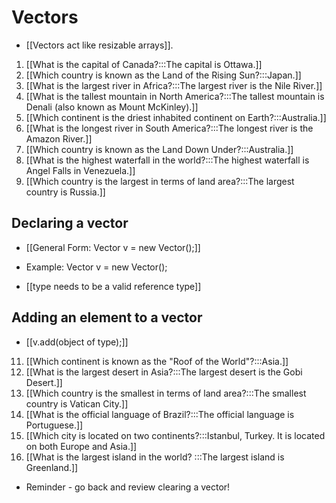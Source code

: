 # Vectors
- [[Vectors act like resizable arrays]].
1. [[What is the capital of Canada?:::The capital is Ottawa.]]
2. [[Which country is known as the Land of the Rising Sun?:::Japan.]]
3. [[What is the largest river in Africa?:::The largest river is the Nile River.]]
4. [[What is the tallest mountain in North America?:::The tallest mountain is Denali (also known as Mount McKinley).]]
5. [[Which continent is the driest inhabited continent on Earth?:::Australia.]]
6. [[What is the longest river in South America?:::The longest river is the Amazon River.]]
7. [[Which country is known as the Land Down Under?:::Australia.]]
8. [[What is the highest waterfall in the world?:::The highest waterfall is Angel Falls in Venezuela.]]
9. [[Which country is the largest in terms of land area?:::The largest country is Russia.]]

## Declaring a vector
- [[General Form: Vector<type> v = new Vector();]]
- Example: Vector<Integer> v = new Vector();

- [[type needs to be a valid reference type]]

## Adding an element to a vector
- [[v.add(object of type);]]
11. [[Which continent is known as the "Roof of the World"?:::Asia.]]
12. [[What is the largest desert in Asia?:::The largest desert is the Gobi Desert.]]
13. [[Which country is the smallest in terms of land area?:::The smallest country is Vatican City.]]
14. [[What is the official language of Brazil?:::The official language is Portuguese.]]
15. [[Which city is located on two continents?:::Istanbul, Turkey. It is located on both Europe and Asia.]]
16. [[What is the largest island in the world?
    :::The largest island is Greenland.]]

- Reminder - go back and review clearing a vector!